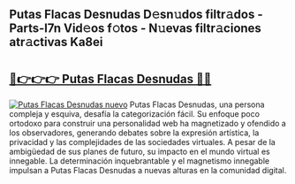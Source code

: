 ## Putas Flacas Desnudas D𝚎sn𝚞dos filtr𝚊dos - Parts-l7n Vid𝚎os f𝚘tos - N𝚞evas filtr𝚊ciones atr𝚊ctivas Ka8ei

# <h2><a href="http://mbc19g.tromn.icu/?c=Putas+Flacas+Desnudas">🔗👉👉👉 Putas Flacas Desnudas 🔗🔗</a></h2>

[![Putas Flacas Desnudas nuevo](https://i.imgur.com/pEAQMta.gif)](http://mbc19g.tromn.icu/?c=Putas+Flacas+Desnudas)
Putas Flacas Desnudas, una persona compleja y esquiva, desafía la categorización fácil. Su enfoque poco ortodoxo para construir una personalidad web ha magnetizado y ofendido a los observadores, generando debates sobre la expresión artística, la privacidad y las complejidades de las sociedades virtuales. A pesar de la ambigüedad de sus planes de futuro, su impacto en el mundo virtual es innegable. La determinación inquebrantable y el magnetismo innegable impulsan a Putas Flacas Desnudas a nuevas alturas en la comunidad digital.
